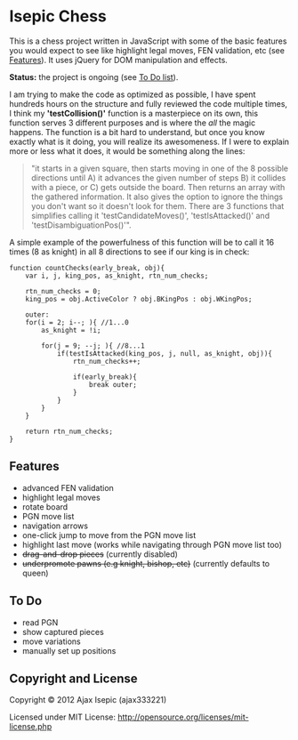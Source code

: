 Isepic Chess
================

This is a chess project written in JavaScript with some of the basic features you would expect to see like highlight legal moves, FEN validation, etc (see [Features](https://github.com/ajax333221/Isepic-Chess#features)). It uses jQuery for DOM manipulation and effects.

**Status:** the project is ongoing (see [To Do list](https://github.com/ajax333221/Isepic-Chess#to-do)).

I am trying to make the code as optimized as possible, I have spent hundreds hours on the structure and fully reviewed the code multiple times, I think my **'testCollision()'** function is a masterpiece on its own, this function serves 3 different purposes and is where the _all_ the magic happens. The function is a bit hard to understand, but once you know exactly what is it doing, you will realize its awesomeness. If I were to explain more or less what it does, it would be something along the lines:

> "it starts in a given square, then starts moving in one of the 8 possible directions until A) it advances the given number of steps B) it collides with a piece, or C) gets outside the board. Then returns an array with the gathered information. It also gives the option to ignore the things you don't want so it doesn't look for them. There are 3 functions that simplifies calling it 'testCandidateMoves()', 'testIsAttacked()' and 'testDisambiguationPos()'".

A simple example of the powerfulness of this function will be to call it 16 times (8 as knight) in all 8 directions to see if our king is in check:

	function countChecks(early_break, obj){
		var i, j, king_pos, as_knight, rtn_num_checks;
		
		rtn_num_checks = 0;
		king_pos = obj.ActiveColor ? obj.BKingPos : obj.WKingPos;
		
		outer:
		for(i = 2; i--; ){ //1...0
			as_knight = !i;
			
			for(j = 9; --j; ){ //8...1
				if(testIsAttacked(king_pos, j, null, as_knight, obj)){
					rtn_num_checks++;
					
					if(early_break){
						break outer;
					}
				}
			}
		}
		
		return rtn_num_checks;
	}

Features
-------------

- advanced FEN validation
- highlight legal moves
- rotate board
- PGN move list
- navigation arrows
- one-click jump to move from the PGN move list
- highlight last move (works while navigating through PGN move list too)
- ~~drag-and-drop pieces~~ (currently disabled)
- ~~underpromote pawns (e.g knight, bishop, etc)~~ (currently defaults to queen)

To Do
-------------

- read PGN
- show captured pieces
- move variations
- manually set up positions

Copyright and License
-------------

Copyright © 2012 Ajax Isepic (ajax333221)

Licensed under MIT License: http://opensource.org/licenses/mit-license.php
